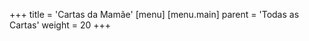 +++
title = 'Cartas da Mamãe'
[menu]
  [menu.main]
    parent = 'Todas as Cartas'
    weight = 20
+++